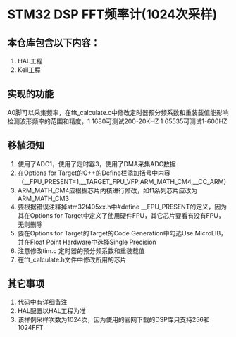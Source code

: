 # STM32 DSP FFT频率计(1024次采样)


## 本仓库包含以下内容：

1. HAL工程
2. Keil工程


## 实现的功能
A0脚可以采集频率，在fft_calculate.c中修改定时器预分频系数和重装载值能影响检测波形频率的范围和精度，1 1680可测试200-20KHZ  1 65535可测试1-600HZ

## 移植须知
1. 使用了ADC1，使用了定时器3，使用了DMA采集ADC数据
2. 在Options for Target的C++的Define栏添加括号中内容（__FPU_PRESENT=1,__TARGET_FPU_VFP,ARM_MATH_CM4,__CC_ARM）
3. ARM_MATH_CM4应根据芯片内核进行修改，如f1系列芯片应改为ARM_MATH_CM3
4. 要根据错误注释掉stm32f405xx.h中#define __FPU_PRESENT的定义，因为其在Options for Target中定义了使用硬件FPU，其它芯片要看有没有FPU，无则删除
5. 要在Options for Target的Target的Code Generation中勾选Use MicroLIB，并在Float Point Hardware中选择Single Precision
6. 注意修改tim.c 定时器的预分频系数和重装载值
7. 在fft_calculate.h文件中修改所用的芯片

## 其它事项
1. 代码中有详细备注
2. HAL配置以HAL工程为准
3. 该样例采样次数为1024次，因为使用的官网下载的DSP库只支持256和1024FFT
